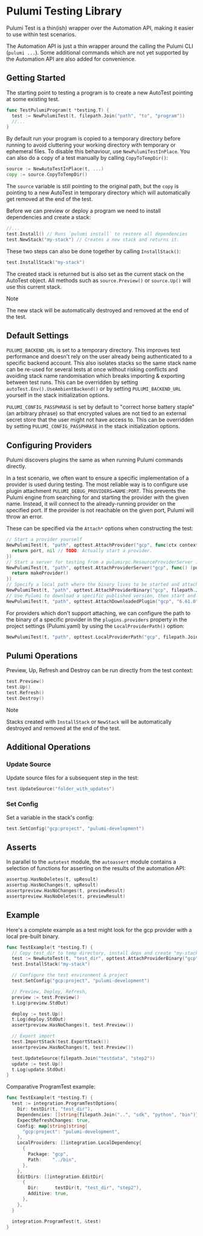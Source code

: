 # Pulumi Testing Library

Pulumi Test is a thin(ish) wrapper over the Automation API, making it easier to use within test scenarios.

The Automation API is just a thin wrapper around the calling the Pulumi CLI (`pulumi ...`). Some additional commands which are not yet supported by the Automation API are also added for convenience.

## Getting Started

The starting point to testing a program is to create a new AutoTest pointing at some existing test.

```go
func TestPulumiProgram(t *testing.T) {
  test := NewPulumiTest(t, filepath.Join("path", "to", "program"))
  //...
}
```

By default run your program is copied to a temporary directory before running to avoid cluttering your working directory with temporary or ephemeral files. To disable this behaviour, use `NewPulumiTestInPlace`. You can also do a copy of a test manually by calling `CopyToTempDir()`:

```go
source := NewAutoTestInPlace(t, ...)
copy := source.CopyToTempDir()
```

The `source` variable is still pointing to the original path, but the `copy` is pointing to a new AutoTest in temporary directory which will automatically get removed at the end of the test.

Before we can preview or deploy a program we need to install dependencies and create a stack:

```go
//...
test.Install() // Runs `pulumi install` to restore all dependencies
test.NewStack("my-stack") // Creates a new stack and returns it.
```

These two steps can also be done together by calling `InstallStack()`:

```go
test.InstallStack("my-stack")
```

The created stack is returned but is also set as the current stack on the AutoTest object. All methods such as `source.Preview()` or `source.Up()` will use this current stack.

> [!NOTE]
> The new stack will be automatically destroyed and removed at the end of the test.

## Default Settings

`PULUMI_BACKEND_URL` is set to a temporary directory. This improves test performance and doesn't rely on the user already being authenticated to a specific backend account. This also isolates stacks so the same stack name can be re-used for several tests at once without risking conflicts and avoiding stack name randomisation which breaks importing & exporting between test runs. This can be overridden by setting `autoTest.Env().UseAmbientBackend()` or by setting `PULUMI_BACKEND_URL` yourself in the stack initialization options.

`PULUMI_CONFIG_PASSPHRASE` is set by default to "correct horse battery staple" (an arbitrary phrase) so that encrypted values are not tied to an external secret store that the user might not have access to. This can be overridden by setting `PULUMI_CONFIG_PASSPHRASE` in the stack initialization options.

## Configuring Providers

Pulumi discovers plugins the same as when running Pulumi commands directly.

In a test scenario, we often want to ensure a specific implementation of a provider is used during testing. The most reliable way is to configure use plugin attachment `PULUMI_DEBUG_PROVIDERS=NAME:PORT`. This prevents the Pulumi engine from searching for and starting the provider with the given name. Instead, it will connect to the already-running provider on the specified port. If the provider is not reachable on the given port, Pulumi will throw an error.

These can be specified via the `Attach*` options when constructing the test:

```go
// Start a provider yourself
NewPulumiTest(t, "path", opttest.AttachProvider("gcp", func(ctx context.Context) (int, error) {
  return port, nil // TODO: Actually start a provider.
})
// Start a server for testing from a pulumirpc.ResourceProviderServer implementation
NewPulumiTest(t, "path", opttest.AttachProviderServer("gcp", func() (pulumirpc.ResourceProviderServer, error) {
  return makeProvider()
})
// Specify a local path where the binary lives to be started and attached.
NewPulumiTest(t, "path", opttest.AttachProviderBinary("gcp", filepath.Join("..", "bin"))
// Use Pulumi to download a specific published version, then start and attach it.
NewPulumiTest(t, "path", opttest.AttachDownloadedPlugin("gcp", "6.61.0")
```

For providers which don't support attaching, we can configure the path to the binary of a specific provider in the `plugins.providers` property in the project settings (Pulumi.yaml) by using the `LocalProviderPath()` option:

```go
NewPulumiTest(t, "path", opttest.LocalProviderPath("gcp", filepath.Join("..", "bin"))
```

## Pulumi Operations

Preview, Up, Refresh and Destroy can be run directly from the test context:

```go
test.Preview()
test.Up()
test.Refresh()
test.Destroy()
```

> [!NOTE]
> Stacks created with `InstallStack` or `NewStack` will be automatically destroyed and removed at the end of the test.

## Additional Operations

### Update Source

Update source files for a subsequent step in the test:

```go
test.UpdateSource("folder_with_updates")
```

### Set Config

Set a variable in the stack's config:

```go
test.SetConfig("gcp:project", "pulumi-development")
```

## Asserts

In parallel to the `autotest` module, the `autoassert` module contains a selection of functions for asserting on the results of the automation API:

```go
assertup.HasNoDeletes(t, upResult)
assertup.HasNoChanges(t, upResult)
assertpreview.HasNoChanges(t, previewResult)
assertpreview.HasNoDeletes(t, previewResult)
```

## Example

Here's a complete example as a test might look for the gcp provider with a local pre-built binary.

```go
func TestExample(t *testing.T) {
  // Copy test_dir to temp directory, install deps and create "my-stack"
  test := NewAutoTest(t, "test_dir", opttest.AttachProviderBinary("gcp", "../bin"))
  test.InstallStack("my-stack")

  // Configure the test environment & project
  test.SetConfig("gcp:project", "pulumi-development")

  // Preview, Deploy, Refresh, 
  preview := test.Preview()
  t.Log(preview.StdOut)

  deploy := test.Up()
  t.Log(deploy.StdOut)
  assertpreview.HasNoChanges(t, test.Preview())

  // Export import
  test.ImportStack(test.ExportStack())
  assertpreview.HasNoChanges(t, test.Preview())

  test.UpdateSource(filepath.Join("testdata", "step2"))
  update := test.Up()
  t.Log(update.StdOut)
}
```

Comparative ProgramTest example:

```go
func TestExample(t *testing.T) {
  test := integration.ProgramTestOptions{
    Dir: testDir(t, "test_dir"),
    Dependencies: []string{filepath.Join("..", "sdk", "python", "bin")},
    ExpectRefreshChanges: true,
    Config: map[string]string{
      "gcp:project": "pulumi-development",
    },
    LocalProviders: []integration.LocalDependency{
      {
        Package: "gcp",
        Path:    "../bin",
      },
    },
    EditDirs: []integration.EditDir{
      {
        Dir:      testDir(t, "test_dir", "step2"),
        Additive: true,
      },
    },
  }

  integration.ProgramTest(t, &test)
}
```
